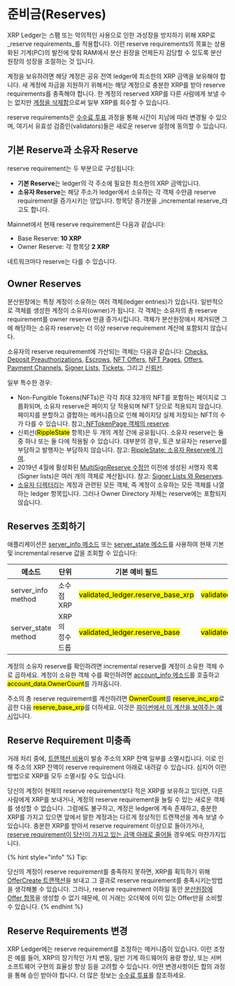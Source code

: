 # 준비금(Reserves)

XRP Ledger는 스팸 또는 악의적인 사용으로 인한 과성장을 방지하기 위해 XRP로 _reserve requirements_를 적용합니다. 이런 reserve requirements의 목표는 상용화된 기계(PC)의 발전에 맞춰 RAM에서 분산 원장을 언제든지 감당할 수 있도록 분산 원장의 성장을 조절하는 것 입니다.

계정을 보유하려면 해당 계정은 공유 전역 ledger에 최소한의 XRP 금액을 보유해야 합니다. 새 계정에 자금을 지원하기 위해서는 해당 계정으로 충분한 XRP를 받아 reserve requirements를 충족해야 합니다. 한 계정의 reserved XRP를 다른 사람에게 보낼 수는 없지만 [계정을 삭제함](./#undefined-3)으로써 일부 XRP를 회수할 수 있습니다.

reserve requirements은 [수수료 투표](../consensus-protocol/undefined-3.md) 과정을 통해 시간이 지남에 따라 변경될 수 있으며, 여기서 유효성 검증인(validators)들은 새로운 reserve 설정에 동의할 수 있습니다.

## 기본 Reserve과 소유자 Reserve&#x20;

reserve requirement는 두 부분으로 구성됩니다:

* **기본 Reserve**는 ledger의 각 주소에 필요한 최소한의 XRP 금액입니다.
* **소유자 Reserve**는 해당 주소가 ledger에서 소유하는 각 객체 수만큼 reserve requirement을 증가시키는 양입니다. 항목당 증가분을 _incremental reserve_라고도 합니다.

Mainnet에서 현재 reserve requirement은 다음과 같습니다:

* Base Reserve: **10 XRP**
* Owner Reserve: 각 항목당 **2 XRP**

네트워크마다 reserve는 다를 수 있습니다.

## Owner Reserves&#x20;

분산원장에는 특정 계정이 소유하는 여러 객체(ledger entries)가 있습니다. 일반적으로 객체를 생성한 계정이 소유자(owner)가 됩니다. 각 객체는 소유자의 총 reserve requirement를 owner reserve 만큼 증가시킵니다. 객체가 분산원장에서 제거되면 그에 해당하는 소유자 reserve는 더 이상 reserve requirement 계산에 포함되지 않습니다.

소유자의 reserve requirement에 가산되는 객체는 다음과 같습니다: [Checks](../undefined-1/undefined-1.md), [Deposit Preauthorizations](deposit-authorization.md), [Escrows](../undefined-1/undefined-2.md), [NFT Offers](../tokens/non-fungible-tokens/xrp-ledger-nft-trading-nftokens-on-the-xrp-ledger.md), [NFT Pages](../tokens/non-fungible-tokens/), [Offers](../../references/xrp-ledger/ledger/ledger-1/offer.md), [Payment Channels](../undefined-1/undefined-4.md), [Signer Lists](undefined-1.md), [Tickets](../undefined-1/undefined-1.md), 그리고 [신뢰선](../tokens/trust-lines-and-issuing.md).

일부 특수한 경우:

* Non-Fungible Tokens(NFTs)은 각각 최대 32개의 NFT를 포함하는 페이지로 그룹화되며, 소유자 reserve은 페이지 당 적용되며 NFT 당으로 적용되지 않습니다. 페이지를 분할하고 결합하는 메커니즘으로 인해 페이지당 실제 저장되는 NFT의 수가 다를 수 있습니다. 참고[: NFTokenPage 객체의 reserve](../../references/xrp-ledger/ledger/ledger-1/nftokenoffer.md#nftokenoffer-reserve).
* 신뢰선(<mark style="background-color:yellow;">RippleState</mark> 항목)은 두 개의 계정 간에 공유됩니다. 소유자 reserve는 둘 중 하나 또는 둘 다에 적용될 수 있습니다. 대부분의 경우, 토큰 보유자는 reserve를 부담하고 발행자는 부담하지 않습니다. 참고: [RippleState: 소유자 Reserve에 기여](../../references/xrp-ledger/ledger/ledger-1/ripplestate.md#reserve).
* 2019년 4월에 활성화된 [MultiSignReserve 수정안](../xrp-ledger/amendments/undefined.md#multisignreserve) 이전에 생성된 서명자 목록(Signer lists)은 여러 개의 객체로 계산됩니다. 참고: [Signer Lists 와 Reserves](../../references/xrp-ledger/ledger/ledger-1/signerlist.md#signerlist-reserve).
* [소유자 디렉터리](../../references/xrp-ledger/ledger/ledger-1/directorynode.md)는 계정과 관련된 모든 객체, 즉 계정이 소유하는 모든 객체를 나열하는 ledger 항목입니다. 그러나 Owner Directory 자체는 reserve에는 포함되지 않습니다.

## Reserves 조회하기&#x20;

애플리케이션은 [server\_info 메소드](../../references/http-websocket-apis/api-1/undefined-5/server\_info.md) 또는 [server\_state 메소드](../../references/http-websocket-apis/api-1/server-info/server\_state.md)를 사용하여 현재 기본 및 incremental reserve 값을 조회할 수 있습니다:

<table><thead><tr><th width="153">메소드</th><th width="98">단위</th><th width="239">기본 예비 필드</th><th>증분 준비금 필드</th></tr></thead><tbody><tr><td>server_info method</td><td>소수점 XRP</td><td><mark style="background-color:yellow;">validated_ledger.reserve_base_xrp</mark></td><td><mark style="background-color:yellow;">validated_ledger.reserve_inc_xrp</mark></td></tr><tr><td>server_state method</td><td>XRP의 정수 드롭</td><td><mark style="background-color:yellow;">validated_ledger.reserve_base</mark></td><td><mark style="background-color:yellow;">validated_ledger.reserve_inc</mark></td></tr></tbody></table>

계정의 소유자 reserve를 확인하려면 incremental reserve를 계정이 소유한 객체 수로 곱하세요. 계정이 소유한 객체 수를 확인하려면 [account\_info 메소드](../../references/http-websocket-apis/api-1/undefined/account\_info.md)를 호출하고 <mark style="background-color:yellow;">account\_data.OwnerCount</mark>를 가져옵니다.

주소의 총 reserve requirement를 계산하려면 <mark style="background-color:yellow;">OwnerCount</mark>를 <mark style="background-color:yellow;">reserve\_inc\_xrp</mark>로 곱한 다음 <mark style="background-color:yellow;">reserve\_base\_xrp</mark>를 더하세요. 이것은 [파이썬에서 이 계산을 보여주는 예시](../../tutorials/python/python-modular-tutorials-in-python/python-build-a-desktop-wallet-in-python.md)입니다.

## Reserve Requirement 미충족&#x20;

거래 처리 중에, [트랜잭션 비용](../transactions/transaction-cost.md)이 발송 주소의 XRP 잔액 일부를 소멸시킵니다. 이로 인해 주소의 XRP 잔액이 reserve requirement 아래로 내려갈 수 있습니다. 심지어 이런 방법으로 XRP를 모두 소멸시킬 수도 있습니다.

당신의 계정이 현재의 reserve requirement보다 적은 XRP를 보유하고 있다면, 다른 사람에게 XRP를 보내거나, 계정의 reserve requirement을 늘릴 수 있는 새로운 객체를 생성할 수 없습니다. 그럼에도 불구하고, 계정은 ledger에 계속 존재하고, 충분한 XRP를 가지고 있으면 앞에서 말한 계정과는 다르게 정상적인 트랜잭션을 계속 보낼 수 있습니다. 충분한 XRP를 받아서 reserve requirement 이상으로 돌아가거나, [reserve requirement이 당신이 가지고 있는 금액 아래로 줄어들](reserves.md#reserve-requirements) 경우에도 마찬가지입니다.

{% hint style="info" %}
Tip:

당신의 계정이 reserve requirement를 충족하지 못하면, XRP를 획득하기 위해 [OfferCreate 트랜잭션](../../references/xrp-ledger/undefined-1/undefined-1/offercreate.md)을 보내고 그 결과로 reserve requirement를 충족시키는방법을 생각해볼 수 있습니다. 그러나, reserve requirement 이하일 동안 [분산원장에 Offer 항목](../../references/xrp-ledger/ledger/ledger-1/offer.md)을 생성할 수 없기 때문에, 이 거래는 오더북에 이미 있는 Offer만을 소비할 수 있습니다.
{% endhint %}

## Reserve Requirements 변경&#x20;

XRP Ledger에는 reserve requirement를 조정하는 메커니즘이 있습니다. 이런 조정은 예를 들어, XRP의 장기적인 가치 변동, 일반 기계 하드웨어의 용량 향상, 또는 서버 소프트웨어 구현의 효율성 향상 등을 고려할 수 있습니다. 어떤 변경사항이든 합의 과정을 통해 승인 받아야 합니다. 더 많은 정보는 [수수료 투표](../consensus-protocol/undefined-3.md)를 참조하세요.
